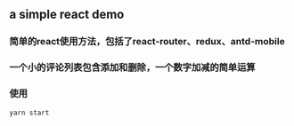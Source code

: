 ## a simple react demo

### 简单的react使用方法，包括了react-router、redux、antd-mobile

### 一个小的评论列表包含添加和删除，一个数字加减的简单运算

### 使用

```
yarn start

```
